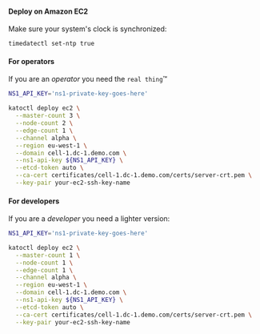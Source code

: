 #### Deploy on Amazon EC2
Make sure your system's clock is synchronized:
```
timedatectl set-ntp true
```
#### For operators
If you are an *operator* you need the `real thing`&trade;
```bash
NS1_API_KEY='ns1-private-key-goes-here'

katoctl deploy ec2 \
  --master-count 3 \
  --node-count 2 \
  --edge-count 1 \
  --channel alpha \
  --region eu-west-1 \
  --domain cell-1.dc-1.demo.com \
  --ns1-api-key ${NS1_API_KEY} \
  --etcd-token auto \
  --ca-cert certificates/cell-1.dc-1.demo.com/certs/server-crt.pem \
  --key-pair your-ec2-ssh-key-name
```

#### For developers
If you are a *developer* you need a lighter version:
```bash
NS1_API_KEY='ns1-private-key-goes-here'

katoctl deploy ec2 \
  --master-count 1 \
  --node-count 1 \
  --edge-count 1 \
  --channel alpha \
  --region eu-west-1 \
  --domain cell-1.dc-1.demo.com \
  --ns1-api-key ${NS1_API_KEY} \
  --etcd-token auto \
  --ca-cert certificates/cell-1.dc-1.demo.com/certs/server-crt.pem \
  --key-pair your-ec2-ssh-key-name
```
